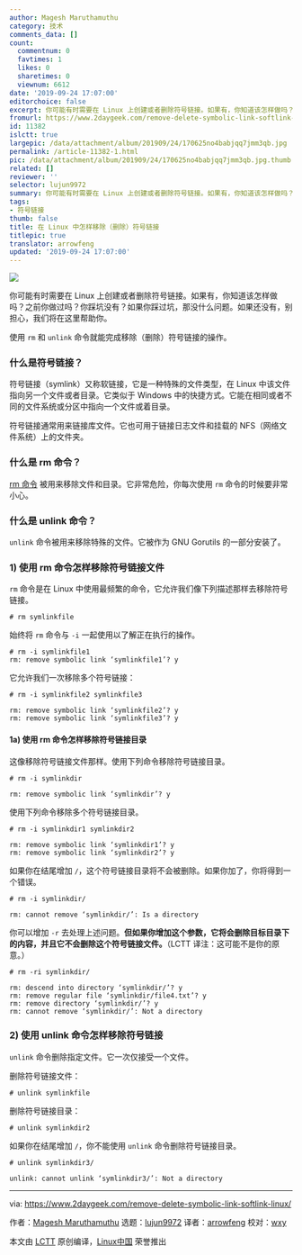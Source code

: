 ```yaml
---
author: Magesh Maruthamuthu
category: 技术
comments_data: []
count:
  commentnum: 0
  favtimes: 1
  likes: 0
  sharetimes: 0
  viewnum: 6612
date: '2019-09-24 17:07:00'
editorchoice: false
excerpt: 你可能有时需要在 Linux 上创建或者删除符号链接。如果有，你知道该怎样做吗？之前你做过吗？你踩坑没有？如果你踩过坑，那没什么问题。如果还没有，别担心，我们将在这里帮助你。
fromurl: https://www.2daygeek.com/remove-delete-symbolic-link-softlink-linux/
id: 11382
islctt: true
largepic: /data/attachment/album/201909/24/170625no4babjqq7jmm3qb.jpg
permalink: /article-11382-1.html
pic: /data/attachment/album/201909/24/170625no4babjqq7jmm3qb.jpg.thumb.jpg
related: []
reviewer: ''
selector: lujun9972
summary: 你可能有时需要在 Linux 上创建或者删除符号链接。如果有，你知道该怎样做吗？之前你做过吗？你踩坑没有？如果你踩过坑，那没什么问题。如果还没有，别担心，我们将在这里帮助你。
tags:
- 符号链接
thumb: false
title: 在 Linux 中怎样移除（删除）符号链接
titlepic: true
translator: arrowfeng
updated: '2019-09-24 17:07:00'
---
```


![](/data/attachment/album/201909/24/170625no4babjqq7jmm3qb.jpg)


你可能有时需要在 Linux 上创建或者删除符号链接。如果有，你知道该怎样做吗？之前你做过吗？你踩坑没有？如果你踩过坑，那没什么问题。如果还没有，别担心，我们将在这里帮助你。


使用 `rm` 和 `unlink` 命令就能完成移除（删除）符号链接的操作。


### 什么是符号链接？


符号链接（symlink）又称软链接，它是一种特殊的文件类型，在 Linux 中该文件指向另一个文件或者目录。它类似于 Windows 中的快捷方式。它能在相同或者不同的文件系统或分区中指向一个文件或着目录。


符号链接通常用来链接库文件。它也可用于链接日志文件和挂载的 NFS（网络文件系统）上的文件夹。


### 什么是 rm 命令？


[rm 命令](https://www.2daygeek.com/linux-remove-files-directories-folders-rm-command/) 被用来移除文件和目录。它非常危险，你每次使用 `rm` 命令的时候要非常小心。


### 什么是 unlink 命令？


`unlink` 命令被用来移除特殊的文件。它被作为 GNU Gorutils 的一部分安装了。


### 1) 使用 rm 命令怎样移除符号链接文件


`rm` 命令是在 Linux 中使用最频繁的命令，它允许我们像下列描述那样去移除符号链接。



```
# rm symlinkfile
```

始终将 `rm` 命令与 `-i` 一起使用以了解正在执行的操作。



```
# rm -i symlinkfile1
rm: remove symbolic link ‘symlinkfile1’? y
```

它允许我们一次移除多个符号链接：



```
# rm -i symlinkfile2 symlinkfile3

rm: remove symbolic link ‘symlinkfile2’? y
rm: remove symbolic link ‘symlinkfile3’? y
```

#### 1a) 使用 rm 命令怎样移除符号链接目录


这像移除符号链接文件那样。使用下列命令移除符号链接目录。



```
# rm -i symlinkdir

rm: remove symbolic link ‘symlinkdir’? y
```

使用下列命令移除多个符号链接目录。



```
# rm -i symlinkdir1 symlinkdir2

rm: remove symbolic link ‘symlinkdir1’? y
rm: remove symbolic link ‘symlinkdir2’? y
```

如果你在结尾增加 `/`，这个符号链接目录将不会被删除。如果你加了，你将得到一个错误。



```
# rm -i symlinkdir/

rm: cannot remove ‘symlinkdir/’: Is a directory
```

你可以增加 `-r` 去处理上述问题。**但如果你增加这个参数，它将会删除目标目录下的内容，并且它不会删除这个符号链接文件。**（LCTT 译注：这可能不是你的原意。）



```
# rm -ri symlinkdir/

rm: descend into directory ‘symlinkdir/’? y
rm: remove regular file ‘symlinkdir/file4.txt’? y
rm: remove directory ‘symlinkdir/’? y
rm: cannot remove ‘symlinkdir/’: Not a directory
```

### 2) 使用 unlink 命令怎样移除符号链接


`unlink` 命令删除指定文件。它一次仅接受一个文件。


删除符号链接文件：



```
# unlink symlinkfile
```

删除符号链接目录：



```
# unlink symlinkdir2
```

如果你在结尾增加 `/`，你不能使用 `unlink` 命令删除符号链接目录。



```
# unlink symlinkdir3/

unlink: cannot unlink ‘symlinkdir3/’: Not a directory
```



---


via: <https://www.2daygeek.com/remove-delete-symbolic-link-softlink-linux/>


作者：[Magesh Maruthamuthu](https://www.2daygeek.com/author/magesh/) 选题：[lujun9972](https://github.com/lujun9972) 译者：[arrowfeng](https://github.com/arrowfeng) 校对：[wxy](https://github.com/wxy)


本文由 [LCTT](https://github.com/LCTT/TranslateProject) 原创编译，[Linux中国](https://linux.cn/) 荣誉推出
